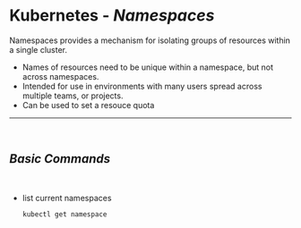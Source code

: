 # Kubernetes - ***Namespaces***

Namespaces provides a mechanism for isolating groups of resources within a single cluster. 
* Names of resources need to be unique within a namespace, but not across namespaces.
* Intended for use in environments with many users spread across multiple teams, or projects.
* Can be used to set a resouce quota
___

<br>

## ***Basic Commands***

<br>

* list current namespaces
  
  ```
  kubectl get namespace
  ```
